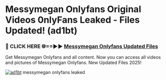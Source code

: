 # Messymegan Onlyfans Original Videos 0nlyFans Leaked - Files Updated! (ad1bt)

<h3>🔴 CLICK HERE 🌐==►► <a href="https://tinyurl.com/3hn5wdd3" rel="nofollow">Messymegan Onlyfans Updated Files</a></h3>

Get Messymegan Onlyfans and all content. Now you can access all videos and pictures of Messymegan Onlyfans. New Updated Files 2025!

[![ad1bt](https://i.imgur.com/4HnBqBT.gif)](https://tinyurl.com/3hn5wdd3)
messymegan onlyfans leaked